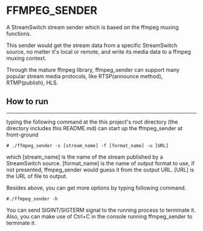 FFMPEG_SENDER
======================

A StreamSwitch stream sender which is based on the ffmpeg muxing functions.

This sender would get the stream data from a specific StreamSwitch source, 
no matter it's local or remote, and write its media data to a ffmpeg muxing 
context. 

Through the mature ffmpeg library, ffmpeg_sender can support many popular 
stream media protocols, like RTSP(announce method), RTMP(publish), HLS. 


## How to run
----------------------

typing the following command at the this project's root directory (the directory includes this README.md) 
can start up the ffmpeg_sender at front-ground

    # ./ffmpeg_sender -s [stream_name] -f [format_name] -u [URL]

which [stream_name] is the name of the stream published by a StreamSwitch source.
[format_name] is the name of output format to use, if not presented, ffmpeg_sender would guess it from the 
output URL. [URL] is the URL of file to output. 

Besides above, you can get more options by typing following command.

    #./ffmpeg_sender -h
    
You can send SIGINT/SIGTERM signal to the running process to terminate it. 
Also, you can make use of Ctrl+C in the console running ffmpeg_sender to 
terminate it.     
